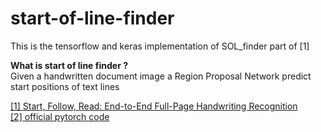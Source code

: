 # start-of-line-finder
This is the tensorflow and keras implementation of SOL_finder part of [1]

**What is start of line finder ?** <br /> Given a handwritten document image a Region Proposal Network predict start positions of text lines

[[1] Start, Follow, Read: End-to-End Full-Page Handwriting Recognition](http://openaccess.thecvf.com/content_ECCV_2018/html/Curtis_Wigington_Start_Follow_Read_ECCV_2018_paper.html) <br />
[[2] official pytorch code](https://github.com/cwig/start_follow_read)

